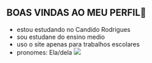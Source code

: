 ## BOAS VINDAS AO MEU PERFIL💙 


- estou estudando no Candido Rodrigues
- sou estudane do ensino medio
- uso o site apenas para trabalhos escolares 
- pronomes: Ela/dela
![](https://media1.tenor.com/m/_u5iy8dCldoAAAAd/mc-kevin-lc.gif)

